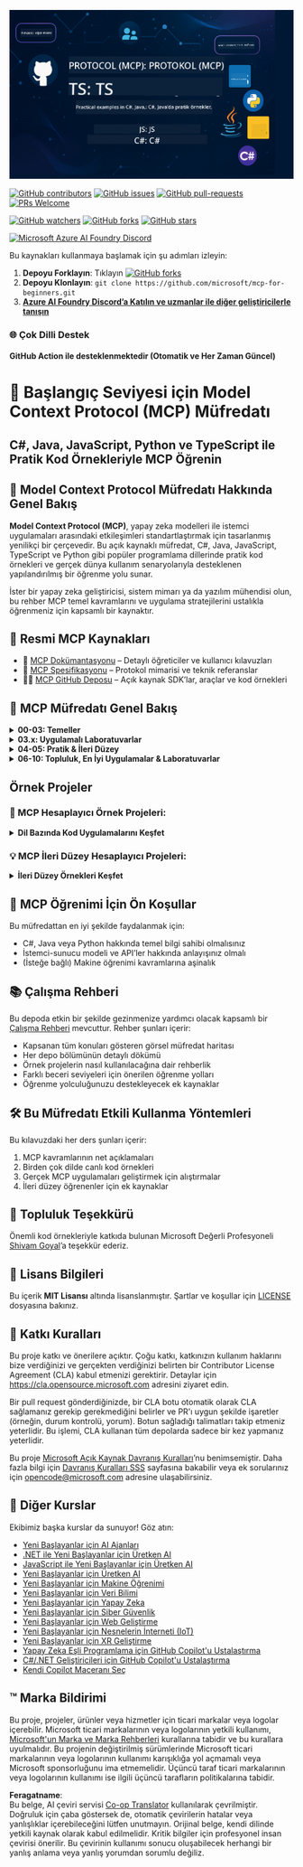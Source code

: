 <!--
CO_OP_TRANSLATOR_METADATA:
{
  "original_hash": "bc76969a3bb20c032d1d5e95a304a2e3",
  "translation_date": "2025-06-24T16:33:46+00:00",
  "source_file": "README.md",
  "language_code": "tr"
}
-->
![MCP-for-beginners](../../translated_images/mcp-beginners.2ce2b317996369ff66c5b72e25eff9d4288ab2741fc70c0b4e523d1ae1e249fd.tr.png) 

[![GitHub contributors](https://img.shields.io/github/contributors/microsoft/mcp-for-beginners.svg)](https://GitHub.com/microsoft/mcp-for-beginners/graphs/contributors)
[![GitHub issues](https://img.shields.io/github/issues/microsoft/mcp-for-beginners.svg)](https://GitHub.com/microsoft/mcp-for-beginners/issues)
[![GitHub pull-requests](https://img.shields.io/github/issues-pr/microsoft/mcp-for-beginners.svg)](https://GitHub.com/microsoft/mcp-for-beginners/pulls)
[![PRs Welcome](https://img.shields.io/badge/PRs-welcome-brightgreen.svg?style=flat-square)](http://makeapullrequest.com)

[![GitHub watchers](https://img.shields.io/github/watchers/microsoft/mcp-for-beginners.svg?style=social&label=Watch)](https://GitHub.com/microsoft/mcp-for-beginners/watchers)
[![GitHub forks](https://img.shields.io/github/forks/microsoft/mcp-for-beginners.svg?style=social&label=Fork)](https://GitHub.com/microsoft/mcp-for-beginners/fork)
[![GitHub stars](https://img.shields.io/github/stars/microsoft/mcp-for-beginners?style=social&label=Star)](https://GitHub.com/microsoft/mcp-for-beginners/stargazers)


[![Microsoft Azure AI Foundry Discord](https://dcbadge.vercel.app/api/server/ByRwuEEgH4)](https://discord.com/invite/ByRwuEEgH4)


Bu kaynakları kullanmaya başlamak için şu adımları izleyin:
1. **Depoyu Forklayın**: Tıklayın [![GitHub forks](https://img.shields.io/github/forks/microsoft/mcp-for-beginners.svg?style=social&label=Fork)](https://GitHub.com/microsoft/mcp-for-beginners/fork)
2. **Depoyu Klonlayın**:   `git clone https://github.com/microsoft/mcp-for-beginners.git`
3. [**Azure AI Foundry Discord’a Katılın ve uzmanlar ile diğer geliştiricilerle tanışın**](https://discord.com/invite/ByRwuEEgH4)


### 🌐 Çok Dilli Destek

#### GitHub Action ile desteklenmektedir (Otomatik ve Her Zaman Güncel)

# 🚀 Başlangıç Seviyesi için Model Context Protocol (MCP) Müfredatı

## **C#, Java, JavaScript, Python ve TypeScript ile Pratik Kod Örnekleriyle MCP Öğrenin**

## 🧠 Model Context Protocol Müfredatı Hakkında Genel Bakış

**Model Context Protocol (MCP)**, yapay zeka modelleri ile istemci uygulamaları arasındaki etkileşimleri standartlaştırmak için tasarlanmış yenilikçi bir çerçevedir. Bu açık kaynaklı müfredat, C#, Java, JavaScript, TypeScript ve Python gibi popüler programlama dillerinde pratik kod örnekleri ve gerçek dünya kullanım senaryolarıyla desteklenen yapılandırılmış bir öğrenme yolu sunar.

İster bir yapay zeka geliştiricisi, sistem mimarı ya da yazılım mühendisi olun, bu rehber MCP temel kavramlarını ve uygulama stratejilerini ustalıkla öğrenmeniz için kapsamlı bir kaynaktır.

## 🔗 Resmi MCP Kaynakları

- 📘 [MCP Dokümantasyonu](https://modelcontextprotocol.io/) – Detaylı öğreticiler ve kullanıcı kılavuzları  
- 📜 [MCP Spesifikasyonu](https://spec.modelcontextprotocol.io/) – Protokol mimarisi ve teknik referanslar  
- 🧑‍💻 [MCP GitHub Deposu](https://github.com/modelcontextprotocol) – Açık kaynak SDK’lar, araçlar ve kod örnekleri  

## 🧭 MCP Müfredatı Genel Bakış

<details>
  <summary><strong>00-03: Temeller</strong></summary>

- **00. MCP’ye Giriş**  
  Model Context Protocol’ün genel tanıtımı ve AI süreçlerindeki önemi. [Devamını oku](./00-Introduction/README.md)
- **01. Temel Kavramların Açıklaması**  
  MCP’nin temel kavramlarının derinlemesine incelenmesi. [Devamını oku](./01-CoreConcepts/README.md)
- **02. MCP’de Güvenlik**  
  Güvenlik tehditleri ve en iyi uygulamalar. [Devamını oku](./02-Security/README.md)
- **03. MCP ile Başlarken**  
  Ortam kurulumu, temel sunucu/istemci yapıları, entegrasyon. [Devamını oku](./03-GettingStarted/README.md)
</details>

<details>
  <summary><strong>03.x: Uygulamalı Laboratuvarlar</strong></summary>

- **3.1. İlk sunucu** – [Kılavuz](./03-GettingStarted/01-first-server/README.md)
- **3.2. İlk istemci** – [Kılavuz](./03-GettingStarted/02-client/README.md)
- **3.3. LLM ile istemci** – [Kılavuz](./03-GettingStarted/03-llm-client/README.md)
- **3.4. Visual Studio Code ile sunucu kullanımı** – [Kılavuz](./03-GettingStarted/04-vscode/README.md)
- **3.5. SSE kullanarak sunucu oluşturma** – [Kılavuz](./03-GettingStarted/05-sse-server/README.md)
- **3.6. HTTP Akışı** – [Kılavuz](./03-GettingStarted/06-http-streaming/README.md)
- **3.7. AI Toolkit kullanımı** – [Kılavuz](./03-GettingStarted/07-aitk/README.md)
- **3.8. Sunucunuzu test etme** – [Kılavuz](./03-GettingStarted/08-testing/README.md)
- **3.9. Sunucunuzu dağıtma** – [Kılavuz](./03-GettingStarted/09-deployment/README.md)
</details>

<details>
  <summary><strong>04-05: Pratik & İleri Düzey</strong></summary>

- **04. Pratik Uygulama**  
  SDK’lar, hata ayıklama, test etme, tekrar kullanılabilir prompt şablonları. [Devamını oku](./04-PracticalImplementation/README.md)
- **05. MCP’de İleri Konular**  
  Çok modlu yapay zeka, ölçeklendirme, kurumsal kullanım. [Devamını oku](./05-AdvancedTopics/README.md)
- **5.1. MCP’nin Azure ile Entegrasyonu** – [Kılavuz](./05-AdvancedTopics/mcp-integration/README.md)
- **5.2. Çoklu Modallik** – [Kılavuz](./05-AdvancedTopics/mcp-multi-modality/README.md)
- **5.3. MCP OAuth2 Demo** – [Kılavuz](./05-AdvancedTopics/mcp-oauth2-demo/README.md)
- **5.4. Root Contexts** – [Kılavuz](./05-AdvancedTopics/mcp-root-contexts/README.md)
- **5.5. Yönlendirme** – [Kılavuz](./05-AdvancedTopics/mcp-routing/README.md)
- **5.6. Örnekleme** – [Kılavuz](./05-AdvancedTopics/mcp-sampling/README.md)
- **5.7. Ölçeklendirme** – [Kılavuz](./05-AdvancedTopics/mcp-scaling/README.md)
- **5.8. Güvenlik** – [Kılavuz](./05-AdvancedTopics/mcp-security/README.md)
- **5.9. Web Arama MCP** – [Kılavuz](./05-AdvancedTopics/web-search-mcp/README.md)
- **5.10. Gerçek Zamanlı Akış** – [Kılavuz](./05-AdvancedTopics/mcp-realtimestreaming/README.md)
- **5.11. Gerçek Zamanlı Web Arama** – [Kılavuz](./05-AdvancedTopics/mcp-realtimesearch/README.md)
</details>

<details>
  <summary><strong>06-10: Topluluk, En İyi Uygulamalar & Laboratuvarlar</strong></summary>

- **06. Topluluk Katkıları** – [Kılavuz](./06-CommunityContributions/README.md)
- **07. Erken Benimsemeden Alınan Dersler** – [Kılavuz](./07-LessonsFromEarlyAdoption/README.md)
- **08. MCP için En İyi Uygulamalar** – [Kılavuz](./08-BestPractices/README.md)
- **09. MCP Vaka Çalışmaları** – [Kılavuz](./09-CaseStudy/README.md)
- **10. AI İş Akışlarını Kolaylaştırmak: AI Toolkit ile MCP Sunucusu Oluşturma** – [Uygulamalı Laboratuvar](./10-StreamliningAIWorkflowsBuildingAnMCPServerWithAIToolkit/README.md)
</details>

## Örnek Projeler

### 🧮 MCP Hesaplayıcı Örnek Projeleri:
<details>
  <summary><strong>Dil Bazında Kod Uygulamalarını Keşfet</strong></summary>

  - [C# MCP Sunucu Örneği](./03-GettingStarted/samples/csharp/README.md)
  - [Java MCP Hesaplayıcı](./03-GettingStarted/samples/java/calculator/README.md)
  - [JavaScript MCP Demo](./03-GettingStarted/samples/javascript/README.md)
  - [Python MCP Sunucu](../../03-GettingStarted/samples/python/mcp_calculator_server.py)
  - [TypeScript MCP Örneği](./03-GettingStarted/samples/typescript/README.md)

</details>

### 💡 MCP İleri Düzey Hesaplayıcı Projeleri:
<details>
  <summary><strong>İleri Düzey Örnekleri Keşfet</strong></summary>

  - [İleri Düzey C# Örneği](./04-PracticalImplementation/samples/csharp/README.md)
  - [Java Konteyner Uygulama Örneği](./04-PracticalImplementation/samples/java/containerapp/README.md)
  - [JavaScript İleri Düzey Örnek](./04-PracticalImplementation/samples/javascript/README.md)
  - [Python Karmaşık Uygulama](../../04-PracticalImplementation/samples/python/mcp_sample.py)
  - [TypeScript Konteyner Örneği](./04-PracticalImplementation/samples/typescript/README.md)

</details>

## 🎯 MCP Öğrenimi İçin Ön Koşullar

Bu müfredattan en iyi şekilde faydalanmak için:

- C#, Java veya Python hakkında temel bilgi sahibi olmalısınız  
- İstemci-sunucu modeli ve API’ler hakkında anlayışınız olmalı  
- (İsteğe bağlı) Makine öğrenimi kavramlarına aşinalık

## 📚 Çalışma Rehberi

Bu depoda etkin bir şekilde gezinmenize yardımcı olacak kapsamlı bir [Çalışma Rehberi](./study_guide.md) mevcuttur. Rehber şunları içerir:

- Kapsanan tüm konuları gösteren görsel müfredat haritası  
- Her depo bölümünün detaylı dökümü  
- Örnek projelerin nasıl kullanılacağına dair rehberlik  
- Farklı beceri seviyeleri için önerilen öğrenme yolları  
- Öğrenme yolculuğunuzu destekleyecek ek kaynaklar

## 🛠️ Bu Müfredatı Etkili Kullanma Yöntemleri

Bu kılavuzdaki her ders şunları içerir:

1. MCP kavramlarının net açıklamaları  
2. Birden çok dilde canlı kod örnekleri  
3. Gerçek MCP uygulamaları geliştirmek için alıştırmalar  
4. İleri düzey öğrenenler için ek kaynaklar

## 🌟 Topluluk Teşekkürü

Önemli kod örnekleriyle katkıda bulunan Microsoft Değerli Profesyoneli [Shivam Goyal](https://www.linkedin.com/in/shivam2003/)’a teşekkür ederiz.

## 📜 Lisans Bilgileri

Bu içerik **MIT Lisansı** altında lisanslanmıştır. Şartlar ve koşullar için [LICENSE](../../LICENSE) dosyasına bakınız.

## 🤝 Katkı Kuralları

Bu proje katkı ve önerilere açıktır. Çoğu katkı, katkınızın kullanım haklarını bize verdiğinizi ve gerçekten verdiğinizi belirten bir Contributor License Agreement (CLA) kabul etmenizi gerektirir. Detaylar için <https://cla.opensource.microsoft.com> adresini ziyaret edin.

Bir pull request gönderdiğinizde, bir CLA botu otomatik olarak CLA sağlamanız gerekip gerekmediğini belirler ve PR'ı uygun şekilde işaretler (örneğin, durum kontrolü, yorum). Botun sağladığı talimatları takip etmeniz yeterlidir. Bu işlemi, CLA kullanan tüm depolarda sadece bir kez yapmanız yeterlidir.

Bu proje [Microsoft Açık Kaynak Davranış Kuralları](https://opensource.microsoft.com/codeofconduct/)’nu benimsemiştir. Daha fazla bilgi için [Davranış Kuralları SSS](https://opensource.microsoft.com/codeofconduct/faq/) sayfasına bakabilir veya ek sorularınız için [opencode@microsoft.com](mailto:opencode@microsoft.com) adresine ulaşabilirsiniz.

## 🎒 Diğer Kurslar  
Ekibimiz başka kurslar da sunuyor! Göz atın:

- [Yeni Başlayanlar için AI Ajanları](https://github.com/microsoft/ai-agents-for-beginners?WT.mc_id=academic-105485-koreyst)  
- [.NET ile Yeni Başlayanlar için Üretken AI](https://github.com/microsoft/Generative-AI-for-beginners-dotnet?WT.mc_id=academic-105485-koreyst)  
- [JavaScript ile Yeni Başlayanlar için Üretken AI](https://github.com/microsoft/generative-ai-with-javascript?WT.mc_id=academic-105485-koreyst)  
- [Yeni Başlayanlar için Üretken AI](https://github.com/microsoft/generative-ai-for-beginners?WT.mc_id=academic-105485-koreyst)  
- [Yeni Başlayanlar için Makine Öğrenimi](https://aka.ms/ml-beginners?WT.mc_id=academic-105485-koreyst)  
- [Yeni Başlayanlar için Veri Bilimi](https://aka.ms/datascience-beginners?WT.mc_id=academic-105485-koreyst)  
- [Yeni Başlayanlar için Yapay Zeka](https://aka.ms/ai-beginners?WT.mc_id=academic-105485-koreyst)  
- [Yeni Başlayanlar için Siber Güvenlik](https://github.com/microsoft/Security-101??WT.mc_id=academic-96948-sayoung)  
- [Yeni Başlayanlar için Web Geliştirme](https://aka.ms/webdev-beginners?WT.mc_id=academic-105485-koreyst)  
- [Yeni Başlayanlar için Nesnelerin İnterneti (IoT)](https://aka.ms/iot-beginners?WT.mc_id=academic-105485-koreyst)
- [Yeni Başlayanlar için XR Geliştirme](https://github.com/microsoft/xr-development-for-beginners?WT.mc_id=academic-105485-koreyst)
- [Yapay Zeka Eşli Programlama için GitHub Copilot'u Ustalaştırma](https://aka.ms/GitHubCopilotAI?WT.mc_id=academic-105485-koreyst)
- [C#/.NET Geliştiricileri için GitHub Copilot'u Ustalaştırma](https://github.com/microsoft/mastering-github-copilot-for-dotnet-csharp-developers?WT.mc_id=academic-105485-koreyst)
- [Kendi Copilot Maceranı Seç](https://github.com/microsoft/CopilotAdventures?WT.mc_id=academic-105485-koreyst)


## ™️ Marka Bildirimi

Bu proje, projeler, ürünler veya hizmetler için ticari markalar veya logolar içerebilir. Microsoft ticari markalarının veya logolarının yetkili kullanımı, [Microsoft'un Marka ve Marka Rehberleri](https://www.microsoft.com/legal/intellectualproperty/trademarks/usage/general) kurallarına tabidir ve bu kurallara uyulmalıdır. Bu projenin değiştirilmiş sürümlerinde Microsoft ticari markalarının veya logolarının kullanımı karışıklığa yol açmamalı veya Microsoft sponsorluğunu ima etmemelidir. Üçüncü taraf ticari markalarının veya logolarının kullanımı ise ilgili üçüncü tarafların politikalarına tabidir.

**Feragatname**:  
Bu belge, AI çeviri servisi [Co-op Translator](https://github.com/Azure/co-op-translator) kullanılarak çevrilmiştir. Doğruluk için çaba göstersek de, otomatik çevirilerin hatalar veya yanlışlıklar içerebileceğini lütfen unutmayın. Orijinal belge, kendi dilinde yetkili kaynak olarak kabul edilmelidir. Kritik bilgiler için profesyonel insan çevirisi önerilir. Bu çevirinin kullanımı sonucu oluşabilecek herhangi bir yanlış anlama veya yanlış yorumdan sorumlu değiliz.